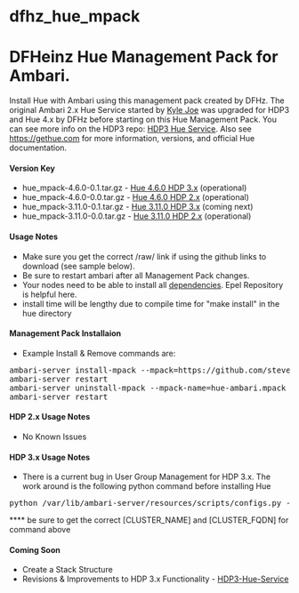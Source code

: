 # dfhz_hue_mpack
<h1>DFHeinz Hue Management Pack for Ambari.</h1>

Install Hue with Ambari using this management pack created by DFHz.  The original Ambari 2.x Hue Service started
by [Kyle Joe](https://github.com/EsharEditor) was upgraded for HDP3 and Hue 4.x by DFHz before starting on this Hue Management Pack.  You can see more info on the HDP3 repo: [HDP3 Hue Service](https://github.com/steven-dfheinz/HDP3-Hue-Service). Also see https://gethue.com for more information, versions, and official Hue documentation.

#### Version Key
- hue_mpack-4.6.0-0.1.tar.gz - [Hue 4.6.0 HDP 3.x](https://github.com/steven-dfheinz/dfhz_hue_mpack/) (operational)
- hue_mpack-4.6.0-0.0.tar.gz - [Hue 4.6.0 HDP 2.x](https://github.com/steven-dfheinz/dfhz_hue_mpack/) (operational)
- hue_mpack-3.11.0-0.1.tar.gz - [Hue 3.11.0 HDP 3.x](https://github.com/steven-dfheinz/dfhz_hue_mpack/tree/Hue.3.11.0) (coming next)
- hue_mpack-3.11.0-0.0.tar.gz - [Hue 3.11.0 HDP 2.x](https://github.com/steven-dfheinz/dfhz_hue_mpack/tree/Hue.3.11.0) (operational)

#### Usage Notes
- Make sure you get the correct /raw/ link if using the github links to download (see sample below).
- Be sure to restart ambari after all Management Pack changes.
- Your nodes need to be able to install all [dependencies](https://docs.gethue.com/administrator/installation/dependencies/). Epel Repository is helpful here.
- install time will be lengthy due to compile time for "make install" in the hue directory

#### Management Pack Installaion
- Example  Install & Remove commands are:

<pre>ambari-server install-mpack --mpack=https://github.com/steven-dfheinz/dfhz_hue_mpack/raw/master/hue_mpack-4.6.0-0.1.tar.gz --verbose
ambari-server restart
ambari-server uninstall-mpack --mpack-name=hue-ambari.mpack
ambari-server restart</pre>


#### HDP 2.x Usage Notes
- No Known Issues

#### HDP 3.x Usage Notes

- There is a current bug in User Group Management for HDP 3.x.  The work around is the following python command before installing Hue
<pre>python /var/lib/ambari-server/resources/scripts/configs.py -u admin -p admin -n [CLUSTER_NAME] -l [CLUSTER_FQDN] -t 8080 -a set -c cluster-env -k  ignore_groupsusers_create -v true</pre>
**** be sure to get the correct [CLUSTER_NAME] and [CLUSTER_FQDN] for command above

#### Coming Soon
- Create a Stack Structure
- Revisions & Improvements to HDP 3.x Functionality - [HDP3-Hue-Service](https://github.com/steven-dfheinz/HDP3-Hue-Service)